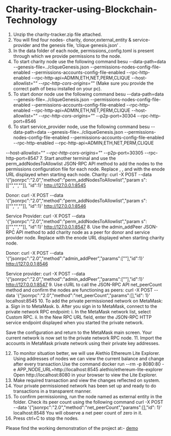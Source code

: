 # Charity-tracker-using-Blockchain-Technology
1. Unzip the charity-tracker.zip file attached.
2. You will find four nodes- charity, donor,external_entity &
service-provider and the genesis file, ‘clique genesis.json’ .
3. In the data folder of each node, permissions_config.toml is
present through which we provide permissions to the node.
4. To start charity node use the following command
besu --data-path=data --genesis-file=../cliqueGenesis.json
--permissions-nodes-config-file-enabled
--permissions-accounts-config-file-enabled
--rpc-http-enabled --rpc-http-api=ADMIN,ETH,NET,PERM,CLIQUE
--host-allowlist="*" --rpc-http-cors-origins="*"
(Make sure you provide the correct path of besu installed on your
pc).
5. To start donor node use the following command
besu --data-path=data --genesis-file=../cliqueGenesis.json
--permissions-nodes-config-file-enabled
--permissions-accounts-config-file-enabled
--rpc-http-enabled --rpc-http-api=ADMIN,ETH,NET,PERM,CLIQUE
--host-allowlist="*" --rpc-http-cors-origins="*"
--p2p-port=30304 --rpc-http-port=8546
6. To start service_provider node, use the following command
besu --data-path=data --genesis-file=../cliqueGenesis.json
--permissions-nodes-config-file-enabled
--permissions-accounts-config-file-enabled
--rpc-http-enabled --rpc-http-api=ADMIN,ETH,NET,PERM,CLIQUE

--host-allowlist="*" --rpc-http-cors-origins="*"
--p2p-port=30305 --rpc-http-port=8547
7. Start another terminal and use the perm_addNodesToAllowlist
JSON-RPC API method to add the nodes to the permissions
configuration file for each node.
Replace <EnodeNode1>, <EnodeNode2>, and <EnodeNode3> with the
enode URL displayed when starting each node.
Charity:
curl -X POST --data
'{"jsonrpc":"2.0","method":"perm_addNodesToAllowlist","param
s":[["<EnodeNode1>","<EnodeNode2>","<EnodeNode3>"]],
"id":1}' http://127.0.0.1:8545

Donor:
curl -X POST --data
'{"jsonrpc":"2.0","method":"perm_addNodesToAllowlist","param
s":[["<EnodeNode1>","<EnodeNode2>","<EnodeNode3>"]],
"id":1}' http://127.0.0.1:8546

Service Provider:
curl -X POST --data
'{"jsonrpc":"2.0","method":"perm_addNodesToAllowlist","param
s":[["<EnodeNode1>","<EnodeNode2>","<EnodeNode3>"]],
"id":1}' http://127.0.0.1:8547
8. Use the admin_addPeer JSON-RPC API method to add charity node
as a peer for donor and service provider node.
Replace <EnodeNode1> with the enode URL displayed when
starting charity node.

Donor:
curl -X POST --data
'{"jsonrpc":"2.0","method":"admin_addPeer","params":["<Enode
Node1>"],"id":1}' http://127.0.0.1:8546

Service provider:
curl -X POST --data
'{"jsonrpc":"2.0","method":"admin_addPeer","params":["<Enode
Node1>"],"id":1}' http://127.0.0.1:8547
9. Use cURL to call the JSON-RPC API net_peerCount method and
confirm the nodes are functioning as peers:
curl -X POST --data
'{"jsonrpc":"2.0","method":"net_peerCount","params":[],"id":
1}' localhost:8545
10. To add the private permissioned network on MetaMask:
a. Sign in to MetaMask.
b. After you sign in to MetaMask, connect to the private
network RPC endpoint:
i. In the MetaMask network list, select Custom RPC.
ii. In the New RPC URL field, enter the JSON-RPC HTTP
service endpoint displayed when you started the
private network.

Save the configuration and return to the MetaMask main screen.
Your current network is now set to the private network RPC node.
11. Import the accounts in MetaMask private network using their
private key addresses.

12. To monitor situation better, we will use Alethio Ethereum Lite
Explorer. Using addresses of nodes we can view the current
balance and change after every transaction.Use the command
docker run --rm -p 8080:80 -e APP_NODE_URL=http://localhost:8545
alethio/ethereum-lite-explorer
Open http://localhost:8080 in your browser to view the Lite
Explorer.
13. Make required transaction and view the changes reflected on
system.
14. Your private permissioned network has been set up and ready
to do transactions in a transparent manner.
15. To confirm permissioning, run the node named as external
entity in the folder. Check its peer count using the following
command
curl -X POST --data
'{"jsonrpc":"2.0","method":"net_peerCount","params":[],"id":
1}' localhost:8548
You will observe a net peer count of zero in it.
16. Press ctrl+C to stop the nodes.
  
  
  Please find the working demonstration of the project at:- [demo](https://drive.google.com/file/d/1w0wtCUpeoQXHWMogblhyDh8XYnUziTRS/view?usp=sharing)
